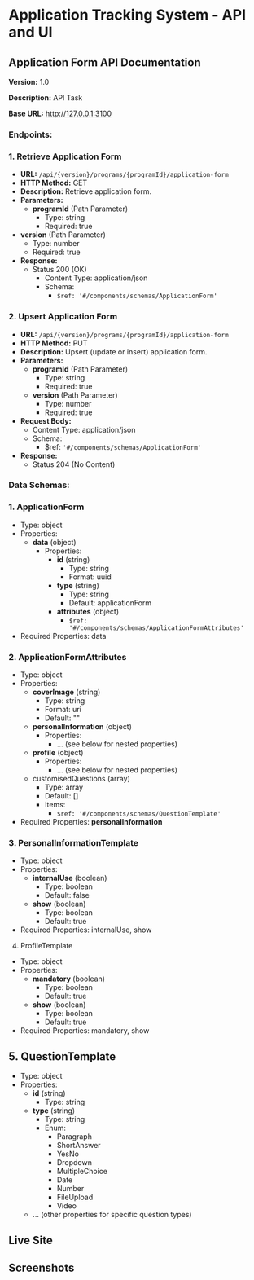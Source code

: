 # Application Tracking System - API and UI

## Application Form API Documentation

**Version:** 1.0

**Description:** API Task

**Base URL:** http://127.0.0.1:3100

### Endpoints:

### 1. Retrieve Application Form

* **URL:** `/api/{version}/programs/{programId}/application-form`
* **HTTP Method:** GET
* **Description:** Retrieve application form.
* **Parameters:**
  * **programId** (Path Parameter)
    * Type: string
    * Required: true
* **version** (Path Parameter)
  * Type: number
  * Required: true
* **Response:**
  * Status 200 (OK)
    * Content Type: application/json
    * Schema:
      * `$ref: '#/components/schemas/ApplicationForm'`
        
### 2. Upsert Application Form

* **URL:** `/api/{version}/programs/{programId}/application-form`
* **HTTP Method:** PUT
* **Description:** Upsert (update or insert) application form.
* **Parameters:**
  * **programId** (Path Parameter)
    * Type: string
    * Required: true
  * **version** (Path Parameter)
    * Type: number
    * Required: true
* **Request Body:**
  * Content Type: application/json
  * Schema:
    * $ref: `'#/components/schemas/ApplicationForm'`
* **Response:**
  * Status 204 (No Content)
 
### Data Schemas:

### 1. ApplicationForm

* Type: object
* Properties:
  * **data** (object)
    * Properties:
      * **id** (string)
        * Type: string
        * Format: uuid
      * **type** (string)
        * Type: string
        * Default: applicationForm
      * **attributes** (object)
        * `$ref: '#/components/schemas/ApplicationFormAttributes'`
* Required Properties: data
  
### 2. ApplicationFormAttributes

* Type: object
* Properties:
  * **coverImage** (string)
    * Type: string
    * Format: uri
    * Default: ""
  * **personalInformation** (object)
    * Properties:
      * ... (see below for nested properties)
  * **profile** (object)
    * Properties:
      * ... (see below for nested properties)
  * customisedQuestions (array)
    * Type: array
    * Default: []
    * Items:
      * `$ref: '#/components/schemas/QuestionTemplate'`
* Required Properties: **personalInformation**
  
### 3. PersonalInformationTemplate

* Type: object
* Properties:
  * **internalUse** (boolean)
    * Type: boolean
    * Default: false
  * **show** (boolean)
    * Type: boolean
    * Default: true
* Required Properties: internalUse, show

4. ProfileTemplate

* Type: object
* Properties:
  * **mandatory** (boolean)
    * Type: boolean
    * Default: true
  * **show** (boolean)
    * Type: boolean
    * Default: true
* Required Properties: mandatory, show

## 5. QuestionTemplate

* Type: object
* Properties:
  * **id** (string)
    * Type: string
  * **type** (string)
    * Type: string
    * Enum:
      * Paragraph
      * ShortAnswer
      * YesNo
      * Dropdown
      * MultipleChoice
      * Date
      * Number
      * FileUpload
      * Video
  * ... (other properties for specific question types)



## Live Site

## Screenshots


